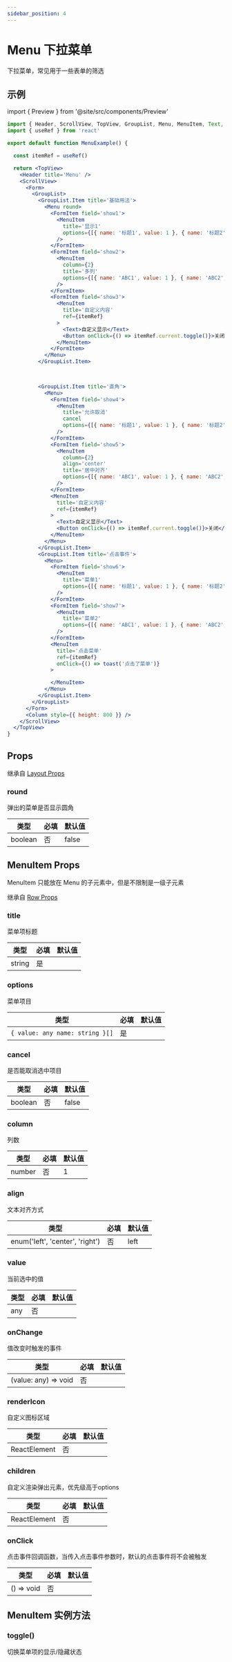```yaml
---
sidebar_position: 4
---
```


# Menu 下拉菜单

下拉菜单，常见用于一些表单的筛选

## 示例

import { Preview } from '@site/src/components/Preview'

<Preview name='Menu' />

```jsx
import { Header, ScrollView, TopView, GroupList, Menu, MenuItem, Text, Form, FormItem, Button, Column, toast } from '@/duxuiExample'
import { useRef } from 'react'

export default function MenuExample() {

  const itemRef = useRef()

  return <TopView>
    <Header title='Menu' />
    <ScrollView>
      <Form>
        <GroupList>
          <GroupList.Item title='基础用法'>
            <Menu round>
              <FormItem field='show1'>
                <MenuItem
                  title='显示1'
                  options={[{ name: '标题1', value: 1 }, { name: '标题2', value: 2 }]}
                />
              </FormItem>
              <FormItem field='show2'>
                <MenuItem
                  column={2}
                  title='多列'
                  options={[{ name: 'ABC1', value: 1 }, { name: 'ABC2', value: 2 }, { name: 'ABC3', value: 3 }]}
                />
              </FormItem>
              <FormItem field='show3'>
                <MenuItem
                  title='自定义内容'
                  ref={itemRef}
                >
                  <Text>自定义显示</Text>
                  <Button onClick={() => itemRef.current.toggle()}>关闭</Button>
                </MenuItem>
              </FormItem>
            </Menu>
          </GroupList.Item>


          
          <GroupList.Item title='直角'>
            <Menu>
              <FormItem field='show4'>
                <MenuItem
                  title='允许取消'
                  cancel
                  options={[{ name: '标题1', value: 1 }, { name: '标题2', value: 2 }]}
                />
              </FormItem>
              <FormItem field='show5'>
                <MenuItem
                  column={2}
                  align='center'
                  title='居中对齐'
                  options={[{ name: 'ABC1', value: 1 }, { name: 'ABC2', value: 2 }, { name: 'ABC3', value: 3 }]}
                />
              </FormItem>
              <MenuItem
                title='自定义内容'
                ref={itemRef}
              >
                <Text>自定义显示</Text>
                <Button onClick={() => itemRef.current.toggle()}>关闭</Button>
              </MenuItem>
            </Menu>
          </GroupList.Item>
          <GroupList.Item title='点击事件'>
            <Menu>
              <FormItem field='show6'>
                <MenuItem
                  title='菜单1'
                  options={[{ name: '标题1', value: 1 }, { name: '标题2', value: 2 }]}
                />
              </FormItem>
              <FormItem field='show7'>
                <MenuItem
                  title='菜单2'
                  options={[{ name: 'ABC1', value: 1 }, { name: 'ABC2', value: 2 }, { name: 'ABC3', value: 3 }]}
                />
              </FormItem>
              <MenuItem
                title='点击菜单'
                ref={itemRef}
                onClick={() => toast('点击了菜单')}
              >

              </MenuItem>
            </Menu>
          </GroupList.Item>
        </GroupList>
      </Form>
      <Column style={{ height: 800 }} />
    </ScrollView>
  </TopView>
}
```

## Props

继承自 [Layout Props](../../duxapp/component/Layout#props)

### round

弹出的菜单是否显示圆角

| 类型 | 必填 | 默认值 |
| ---- | -------- | ------- |
| boolean | 否 | false |

## MenuItem Props

MenuItem 只能放在 Menu 的子元素中，但是不限制是一级子元素

继承自 [Row Props](../layout/Row#props)

### title

菜单项标题

| 类型 | 必填 | 默认值 |
| ---- | -------- | ------- |
| string | 是 |  |

### options

菜单项目

| 类型 | 必填 | 默认值 |
| ---- | -------- | ------- |
| `{ value: any name: string }[]` | 是 |  |

### cancel

是否能取消选中项目

| 类型 | 必填 | 默认值 |
| ---- | -------- | ------- |
| boolean | 否 | false |

### column

列数

| 类型 | 必填 | 默认值 |
| ---- | -------- | ------- |
| number | 否 | 1 |

### align

文本对齐方式

| 类型 | 必填 | 默认值 |
| ---- | -------- | ------- |
| enum('left', 'center', 'right') | 否 | left |

### value

当前选中的值

| 类型 | 必填 | 默认值 |
| ---- | -------- | ------- |
| any | 否 |  |

### onChange

值改变时触发的事件

| 类型 | 必填 | 默认值 |
| ---- | -------- | ------- |
| (value: any) => void | 否 |  |

### renderIcon

自定义图标区域

| 类型 | 必填 | 默认值 |
| ---- | -------- | ------- |
| ReactElement | 否 |  |

### children

自定义渲染弹出元素，优先级高于options

| 类型 | 必填 | 默认值 |
| ---- | -------- | ------- |
| ReactElement | 否 |  |

### onClick

点击事件回调函数，当传入点击事件参数时，默认的点击事件将不会被触发

| 类型 | 必填 | 默认值 |
| ---- | -------- | ------- |
| () => void | 否 |  |

## MenuItem 实例方法

### toggle()

切换菜单项的显示/隐藏状态
